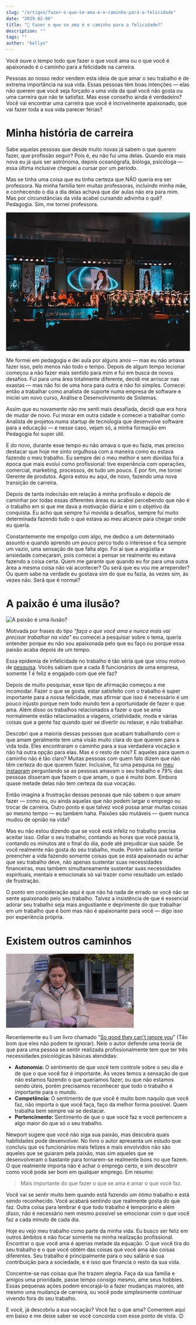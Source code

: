 ```yaml
---
slug: "/artigos/fazer-o-que-se-ama-e-o-caminho-para-a-felicidade"
date: "2019-02-06"
title: "🧭 Fazer o que se ama é o caminho para a felicidade?"
description: ""
tags: ""
author: "kellyn"
---
```


Você ouve o tempo todo que fazer o que você ama ou o que você é apaixonado é o caminho para a felicidade na carreira.

Pessoas ao nosso redor vendem esta ideia de que amar o seu trabalho é de extrema importância na sua vida. Essas pessoas têm boas intenções — elas não querem que você seja forçado a uma vida da qual você não gosta ou uma carreira que não te satisfaz. Mas esse conselho ainda é verdadeiro? Você vai encontrar uma carreira que você é incrivelmente apaixonado, que vai fazer toda a sua vida parecer férias?

# Minha história de carreira

Sabe aquelas pessoas que desde muito novas já sabem o que querem fazer, que profissão seguir? Pois é, eu não fui uma delas. Quando era mais nova eu já quis ser astrônoma, depois oceanógrafa, bióloga, psicóloga — essa última inclusive cheguei a cursar por um período.

Mas se tinha uma coisa que eu tinha certeza que NÃO queria era ser professora. Na minha família tem muitas professoras, incluindo minha mãe, e conhecendo o dia a dia delas achava que dar aulas não era para mim. Mas por circunstâncias da vida acabei cursando adivinha o quê? Pedagogia. Sim, me tornei professora.

![Formatura](./images/2019-02-06-fazer-o-que-se-ama-e-o-caminho-para-a-felicidade/formatura.jpg)

Me formei em pedagogia e dei aula por alguns anos — mas eu não amava fazer isso, pelo menos não todo o tempo. Depois de algum tempo lecionar começou a não fazer mais sentido para mim e fui em busca de novos desafios. Fui para uma área totalmente diferente, decidi me arriscar nas exastas — mas não foi de uma hora para outra e não foi simples. Comecei então a trabalhar como analista de suporte numa empresa de software e iniciei um novo curso, Análise e Desenvolvimento de Sistemas.

Assim que eu novamente não me senti mais desafiada, decidi que era hora de mudar de novo. Fui morar em outra cidade e comecei a trabalhar como Analista de projetos numa startup de tecnologia que desenvolve software para a educação — e nesse caso, vejam só, a minha formação em Pedagogia foi super útil.

E do novo, durante esse tempo eu não amava o que eu fazia, mas preciso destacar que hoje me sinto orgulhosa com a maneira como eu estava fazendo o meu trabalho. Eu sempre dei o meu melhor e sem dúvidas foi a época que mais evolui como profissional: tive experiência com operações, comercial, marketing, processos, de tudo um pouco. E por fim, me tornei Gerente de produtos. Agora estou eu aqui, de novo, fazendo uma nova transição de carreira.

Depois de tanta indecisão em relação à minha profissão e depois de caminhar por todas essas diferentes áreas eu acabei percebendo que não é o trabalho em si que me dava a motivação diária e sim o objetivo da conquista. Eu acho que sempre fui movida a desafios, sempre fui muito determinada fazendo tudo o que estava ao meu alcance para chegar onde eu queria.

Constantemente me empolgo com algo, me dedico a um determinado assunto e quando aprendo um pouco perco todo o interesse e fica sempre um vazio, uma sensação de que falta algo. Foi aí que a angústia e ansiedade começaram, pois comecei a pensar se realmente eu estava fazendo a coisa certa. Quem me garante que quando eu for para uma outra área a mesma coisa não vai acontecer? Ou será que eu vou me arrepender? Ou quem sabe na verdade eu gostava sim do que eu fazia, às vezes sim, às vezes não. Será que é normal?

# A paixão é uma ilusão?

![A paixão é uma ilusão?](./images/2019-02-06-fazer-o-que-se-ama-e-o-caminho-para-a-felicidade/paixao-e-uma-ilusao.gif)

Motivada por frases do tipo *"faça o que você ama e nunca mais vai precisar trabalhar na vida"* eu comecei a pesquisar sobre o tema, queria entender porque eu não sou apaixonada pelo que eu faço ou porque essa paixão acaba depois de um tempo.

Essa epidemia de infelicidade no trabalho é tão séria que que virou motivo de <a href="https://news.gallup.com/poll/165269/worldwide-employees-engaged-work.aspx" target="_blank" rel="nofollow noopener">pesquisa</a>. Vocês sabiam que a cada 8 funcionários de uma empresa, somente 1 é feliz e engajado com que ele faz?

Depois de muito pesquisar, esse tipo de afirmação começou a me incomodar. Fazer o que se gosta, estar satisfeito com o trabalho é super importante para a nossa felicidade, mas afirmar que isso é necessário é um pouco injusto porque nem todo mundo tem a oportunidade de fazer o que ama. Além disso os trabalhos relacionados a fazer o que se ama normalmente estão relacionados a viagens, criatividade, moda e várias coisas que a gente faz quando quer se divertir ou relaxar, e não trabalhar.

Descobri que a maioria dessas pessoas que acabam trabalhando com o que amam geralmente tem uma visão muito clara do que querem para a vida toda. Eles encontraram o caminho para a sua verdadeira vocação e não há outra opção para elas. Mas e o resto de nós? E aqueles para quem o caminho não é tão claro? Muitas pessoas com quem falo dizem que não têm certeza do que querem fazer. Inclusive, fiz uma pesquisa no <a href="https://www.instagram.com/kellynvd/" target="_blank" rel="nofollow noopener">meu instagram</a> perguntando se as pessoas amavam o seu trabalho e 79% das pessoas disseram que fazem o que amam, o que é muito bom. Embora quase metade delas não tem certeza da sua vocação.

Então imagina a frustração dessas pessoas que não sabem o que amam fazer — como eu, ou ainda aquelas que não podem largar o emprego ou trocar de carreira. Outro ponto é que talvez você possa amar muitas coisas ao mesmo tempo — eu também haha. Paixões são mutáveis — quem nunca mudou de opnião na vida?

Mas eu não estou dizendo que se você está infeliz no trabalho precisa aceitar isso. Odiar o seu trabalho, contando as horas que você passa lá, contando os minutos até o final do dia, pode até prejudicar sua saúde. Se você realmente não gosta do seu trabalho, mude. Porém saiba que tentar preencher a vida fazendo somente coisas que se está apaixonado ou achar que seu trabalho deve, não apenas sustentar suas necessidades financeiras, mas também simultaneamente sustentar suas necessidades espirituais, mentais e emocionais só vai trazer como resultado um estado de frustração.

O ponto em consideração aqui é que não há nada de errado se você não se sente apaixonado pelo seu trabalho. Talvez a insistência de que é essencial adorar seu trabalho seja mais angustiante e deprimente do que trabalhar em um trabalho que é bom mas não é apaixonante para você — digo isso por experiência própria.

# Existem outros caminhos

![Existem outros caminhos](./images/2019-02-06-fazer-o-que-se-ama-e-o-caminho-para-a-felicidade/existem-outros-caminhos.gif)

Recentemente eu li um livro chamado "<a href="https://amzn.to/2t4DMlB" target="_blank" rel="nofollow noopener">So good they can't ignore you</a>" (Tão bom que eles não podem te ignorar). Nele o autor defende uma teoria de que para uma pessoa se sentir realizada profissionalmente tem que ter três necessidades psicológicas básicas atendidas:

- **Autonomia:** O sentimento de que você tem controle sobre o seu dia e de que o que você faz é importante. Às vezes temos a sensação de que não estamos fazendo o que queríamos fazer, ou que não estamos sendo úteis, porém precisamos reconhecer que todo o trabalho é importante para o mundo.
- **Competência:** O sentimento de que você é muito bom naquilo que você faz, não importa o que você faça, faço da melhor forma possível. Quem trabalha bem sempre vai se destacar.
- **Pertencimento:** Sentimento de que o que você faz e você pertencem a algo maior do que só o seu trabalho.

Newport sugere que você não siga sua paixão, mas descubra quais habilidades pode desenvolver. No livro o autor apresenta um estudo que concluiu que os funcionários mais felizes e mais envolvidos não são aqueles que se guiaram pela paixão, mas sim aqueles que se desenvolveram o bastante para tornarem-se realmente bons no que fazem. O que realmente importa não é achar o emprego certo, e sim descobrir como você pode ser bom em qualquer emprego. Em resumo:

> Mais importante do que fazer o que se ama é amar o que você faz.

Você vai se sentir muito bem quando está fazendo um ótimo trabalho e está sendo reconhecido. Você acabará sentindo que realmente gosta do que faz. Outra coisa para lembrar é que todo trabalho é temporário e além disso, não é necessário nem mesmo possível se emocionar com o que você faz a cada minuto de cada dia.

Hoje eu vejo meu trabalho como parte da minha vida. Eu busco ser feliz em outros âmbitos e não focar somente na minha realização profissional. Encontrar o que você ama é apenas metade da equação. O que você tira do seu trabalho e o que você obtém das coisas que você ama são coisas diferentes. Seu trabalho é principalmente para o seu salário e sua contribuição para a sociedade, e é isso que financia o resto da sua vida.

Concentre-se nas coisas que lhe trazem alegria. Faça da sua família e amigos uma prioridade, passe tempo consigo mesmo, ame seus hobbies. Essas pequenas ações podem encorajá-lo a fazer mudanças maiores, até mesmo uma mudança de carreira, ou você pode simplesmente continuar vivendo fora do seu trabalho.

E você, já descobriu a sua vocação? Você faz o que ama? Comentem aqui em baixo e me deixe saber se você concorda com esse ponto de vista. 😉
